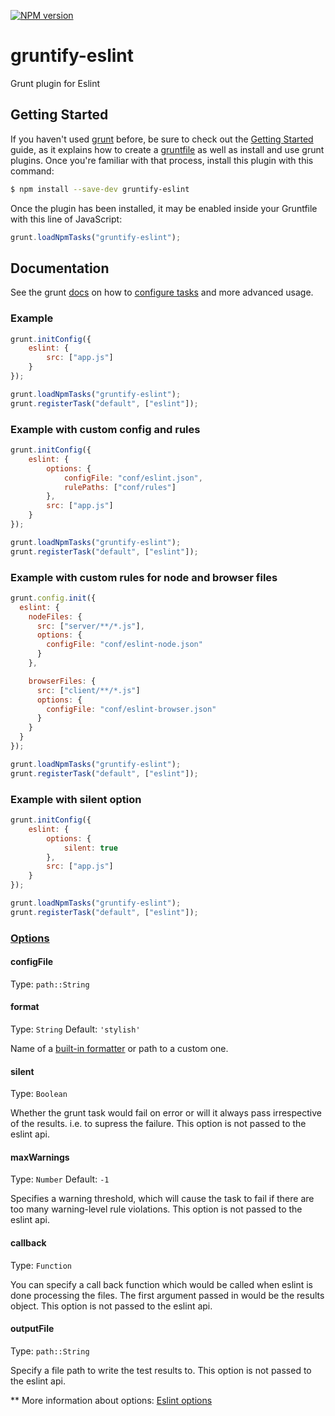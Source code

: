 [![NPM version](https://badge.fury.io/js/gruntify-eslint.svg)](http://badge.fury.io/js/gruntify-eslint)

gruntify-eslint
====================

Grunt plugin for Eslint

## Getting Started

If you haven't used [grunt][] before, be sure to check out the [Getting Started][] guide, as it explains how to create a [gruntfile][Getting Started] as well as install and use grunt plugins. Once you're familiar with that process, install this plugin with this command:

```bash
$ npm install --save-dev gruntify-eslint
```

Once the plugin has been installed, it may be enabled inside your Gruntfile with this line of JavaScript:

```js
grunt.loadNpmTasks("gruntify-eslint");
```

[grunt]: http://gruntjs.com
[Getting Started]: https://github.com/gruntjs/grunt/wiki/Getting-started


## Documentation

See the grunt [docs](https://github.com/gruntjs/grunt/wiki) on how to [configure tasks](https://github.com/gruntjs/grunt/wiki/Configuring-tasks) and more advanced usage.

### Example

```js
grunt.initConfig({
	eslint: {
		src: ["app.js"]
	}
});

grunt.loadNpmTasks("gruntify-eslint");
grunt.registerTask("default", ["eslint"]);
```

### Example with custom config and rules

```js
grunt.initConfig({
	eslint: {
		options: {
			configFile: "conf/eslint.json",
			rulePaths: ["conf/rules"]
		},
		src: ["app.js"]
	}
});

grunt.loadNpmTasks("gruntify-eslint");
grunt.registerTask("default", ["eslint"]);
```

### Example with custom rules for node and browser files

```js
grunt.config.init({
  eslint: {
    nodeFiles: {
      src: ["server/**/*.js"],
      options: {
        configFile: "conf/eslint-node.json"
      }
    },

    browserFiles: {
      src: ["client/**/*.js"]
      options: {
        configFile: "conf/eslint-browser.json"
      }
    }
  }
});

grunt.loadNpmTasks("gruntify-eslint");
grunt.registerTask("default", ["eslint"]);
```

### Example with silent option

```js
grunt.initConfig({
	eslint: {
		options: {
			silent: true
		},
		src: ["app.js"]
	}
});

grunt.loadNpmTasks("gruntify-eslint");
grunt.registerTask("default", ["eslint"]);
```


### [Options](http://eslint.org/docs/developer-guide/nodejs-api#cliengine)

#### configFile

Type: `path::String`

#### format

Type: `String`
Default: `'stylish'`

Name of a [built-in formatter](https://github.com/nzakas/eslint/tree/master/lib/formatters) or path to a custom one.

#### silent

Type: `Boolean`

Whether the grunt task would fail on error or will it always pass irrespective of the results.
i.e. to supress the failure.
This option is not passed to the eslint api.

#### maxWarnings

Type: `Number`
Default: `-1`

Specifies a warning threshold, which will cause the task to fail if there are too many warning-level rule violations.
This option is not passed to the eslint api.

#### callback

Type: `Function`

You can specify a call back function which would be called when eslint is done processing the files. The first argument passed in would be the results object.
This option is not passed to the eslint api.

#### outputFile

Type: `path::String`

Specify a file path to write the test results to. This option is not passed to the eslint api.

** More information about options: [Eslint options]

[Eslint options]: http://eslint.org/docs/developer-guide/nodejs-api#cliengine
